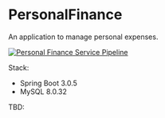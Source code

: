 # PersonalFinance
An application to manage personal expenses.

[![Personal Finance Service Pipeline](https://github.com/akaluzinski/PersonalFinance/actions/workflows/build.yml/badge.svg)](https://github.com/akaluzinski/PersonalFinance/actions/workflows/build.yml)

Stack: 
- Spring Boot 3.0.5
- MySQL 8.0.32

TBD: